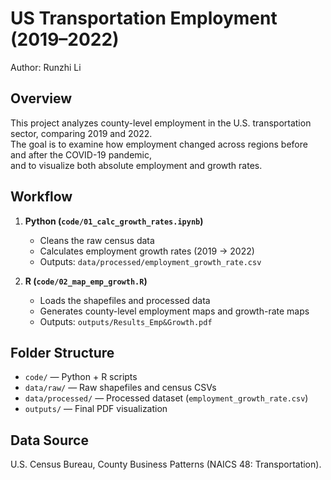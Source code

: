 # US Transportation Employment (2019–2022)

Author: Runzhi Li  

## Overview
This project analyzes county-level employment in the U.S. transportation sector, comparing 2019 and 2022.  
The goal is to examine how employment changed across regions before and after the COVID-19 pandemic,  
and to visualize both absolute employment and growth rates.  

## Workflow
1. **Python (`code/01_calc_growth_rates.ipynb`)**  
   - Cleans the raw census data  
   - Calculates employment growth rates (2019 → 2022)  
   - Outputs: `data/processed/employment_growth_rate.csv`  

2. **R (`code/02_map_emp_growth.R`)**  
   - Loads the shapefiles and processed data  
   - Generates county-level employment maps and growth-rate maps  
   - Outputs: `outputs/Results_Emp&Growth.pdf`  

## Folder Structure
- `code/` — Python + R scripts  
- `data/raw/` — Raw shapefiles and census CSVs  
- `data/processed/` — Processed dataset (`employment_growth_rate.csv`)  
- `outputs/` — Final PDF visualization  

## Data Source
U.S. Census Bureau, County Business Patterns (NAICS 48: Transportation). 
